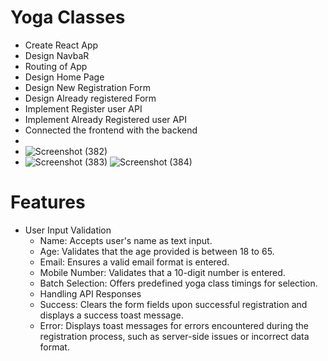 # Yoga Classes

- Create React App
- Design NavbaR
- Routing of App
- Design Home Page
- Design New Registration Form
- Design Already registered Form
- Implement Register user API
- Implement Already Registered user API
- Connected the frontend with the backend
- 
- ![Screenshot (382)](https://github.com/whoanujyadav/YogoClasses-Website/assets/91775250/e30a10bd-e654-4712-9711-ce062c3e2039) 
- ![Screenshot (383)](https://github.com/whoanujyadav/YogoClasses-Website/assets/91775250/458c691f-ce00-4f9e-8971-08da2a7d60af)
![Screenshot (384)](https://github.com/whoanujyadav/YogoClasses-Website/assets/91775250/d5c1f3c6-da79-415a-b0a6-40c199d3288d)



# Features
- User Input Validation
    - Name: Accepts user's name as text input.
    - Age: Validates that the age provided is between 18 to 65.
    - Email: Ensures a valid email format is entered.
    - Mobile Number: Validates that a 10-digit number is entered.
    - Batch Selection: Offers predefined yoga class timings for selection.
    - Handling API Responses
    - Success: Clears the form fields upon successful registration and displays a success toast message.
    - Error: Displays toast messages for errors encountered during the registration process, such as server-side issues or  incorrect data format.
